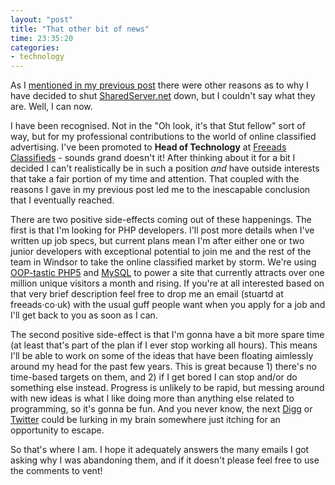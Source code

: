 ```yaml
---
layout: "post"
title: "That other bit of news"
time: 23:35:20
categories: 
- technology
---
```

As I <a href="http://stut.net/blog/2007/11/10/web-hosting-a-mugs-game/" title="Web Hosting - A Mugs Game">mentioned in my previous post</a> there were other reasons as to why I have decided to shut <a href="http://sharedserver.net/" title="SharedServer.net: Drop dead hosting">SharedServer.net</a> down, but I couldn't say what they are. Well, I can now.

I have been recognised. Not in the "Oh look, it's that Stut fellow" sort of way, but for my professional contributions to the world of online classified advertising. I've been promoted to <strong>Head of Technology</strong> at <a href="http://www.freeads.co.uk/" title="Freeads.co.uk - the fastest growing independant online classifieds website">Freeads Classifieds</a> - sounds grand doesn't it! After thinking about it for a bit I decided I can't realistically be in such a position <em>and</em> have outside interests that take a fair portion of my time and attention. That coupled with the reasons I gave in my previous post led me to the inescapable conclusion that I eventually reached.

There are two positive side-effects coming out of these happenings. The first is that I'm looking for PHP developers. I'll post more details when I've written up job specs, but current plans mean I'm after either one or two junior developers with exceptional potential to join me and the rest of the team in Windsor to take the online classified market by storm. We're using <a href="http://www.php.net/" title="PHP">OOP-tastic PHP5</a> and <a href="http://www.mysql.com/" title="MySQL">MySQL</a> to power a site that currently attracts over one million unique visitors a month and rising. If you're at all interested based on that very brief description feel free to drop me an email (stuartd at freeads·co·uk) with the usual guff people want when you apply for a job and I'll get back to you as soon as I can.

The second positive side-effect is that I'm gonna have a bit more spare time (at least that's part of the plan if I ever stop working all hours). This means I'll be able to work on some of the ideas that have been floating aimlessly around my head for the past few years. This is great because 1) there's no time-based targets on them, and 2) if I get bored I can stop and/or do something else instead. Progress is unlikely to be rapid, but messing around with new ideas is what I like doing more than anything else related to programming, so it's gonna be fun. And you never know, the next <a href="http://www.digg.com/" title="Digg">Digg</a> or <a href="http://www.twitter.com/" title="Twitter">Twitter</a> could be lurking in my brain somewhere just itching for an opportunity to escape.

So that's where I am. I hope it adequately answers the many emails I got asking why I was abandoning them, and if it doesn't please feel free to use the comments to vent!